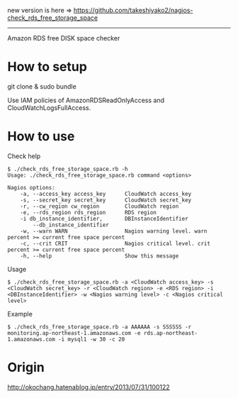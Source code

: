 new version is here => https://github.com/takeshiyako2/nagios-check_rds_free_storage_space

--------------------

Amazon RDS free DISK space checker

# How to setup

git clone & sudo bundle

Use IAM policies of AmazonRDSReadOnlyAccess and CloudWatchLogsFullAccess.

# How to use

Check help

```
$ ./check_rds_free_storage_space.rb -h
Usage: ./check_rds_free_storage_space.rb command <options>

Nagios options:
    -a, --access_key access_key      CloudWatch access_key
    -s, --secret_key secret_key      CloudWatch secret_key
    -r, --cw_region cw_region        CloudWatch region
    -e, --rds_region rds_region      RDS region
    -i db_instance_identifier,       DBInstanceIdentifier
        --db_instance_identifier
    -w, --warn WARN                  Nagios warning level. warn percent >= current free space percent
    -c, --crit CRIT                  Nagios critical level. crit percent >= current free space percent
    -h, --help                       Show this message
```

Usage

```
$ ./check_rds_free_storage_space.rb -a <CloudWatch access_key> -s <CloudWatch secret_key> -r <CloudWatch region> -e <RDS region> -i <DBInstanceIdentifier> -w <Nagios warning level> -c <Nagios critical level>
```

Example

```
$ ./check_rds_free_storage_space.rb -a AAAAAA -s SSSSSS -r monitoring.ap-northeast-1.amazonaws.com -e rds.ap-northeast-1.amazonaws.com -i mysql1 -w 30 -c 20
```

# Origin

http://okochang.hatenablog.jp/entry/2013/07/31/100122



